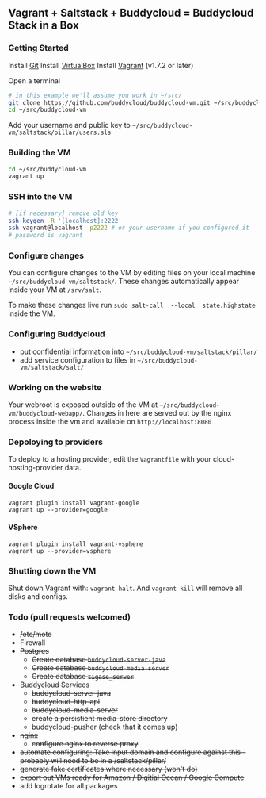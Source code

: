 ## Vagrant + Saltstack + Buddycloud = Buddycloud Stack in a Box

### Getting Started

Install [Git]([http://git-scm.com/downloads)
Install [VirtualBox](https://www.virtualbox.org/wiki/Downloads)
Install [Vagrant](http://www.vagrantup.com/) (v1.7.2 or later)

Open a terminal

```bash
# in this example we'll assume you work in ~/src/
git clone https://github.com/buddycloud/buddycloud-vm.git ~/src/buddycloud-vm 
cd ~/src/buddycloud-vm
```

Add your username and public key to `~/src/buddycloud-vm/saltstack/pillar/users.sls`

### Building the VM

```bash
cd ~/src/buddycloud-vm
vagrant up
```

### SSH into the VM

```bash
# [if necessary] remove old key
ssh-keygen -R '[localhost]:2222'
ssh vagrant@localhost -p2222 # or your username if you configured it 
# password is vagrant
```

### Configure changes

You can configure changes to the VM by editing files on your local machine `~/src/buddycloud-vm/saltstack/`. These changes automatically appear inside your VM at `/srv/salt`.

To make these changes live run `sudo salt-call  --local  state.highstate` inside the VM. 

### Configuring Buddycloud

- put confidential information into `~/src/buddycloud-vm/saltstack/pillar/`
- add service configuration to files in `~/src/buddycloud-vm/saltstack/salt/`

### Working on the website

Your webroot is exposed outside of the VM at `~/src/buddycloud-vm/buddycloud-webapp/`. Changes in here are served out by the nginx process inside the vm and avaliable on `http://localhost:8080`

### Depoloying to providers

To deploy to a hosting provider, edit the `Vagrantfile` with your cloud-hosting-provider data.

#### Google Cloud
```
vagrant plugin install vagrant-google
vagrant up --provider=google
```

#### VSphere 
```
vagrant plugin install vagrant-vsphere
vagrant up --provider=vsphere
```

### Shutting down the VM

Shut down Vagrant with: `vagrant halt`. And `vagrant kill` will remove all disks and configs.

### Todo (pull requests welcomed)

- ~~/etc/motd~~
- ~~Firewall~~
- ~~Postgres~~
    - ~~Create database `buddycloud-server-java`~~
    - ~~Create database `buddycloud-media-server`~~
    - ~~Create database `tigase_server`~~
- ~~Buddycloud Services~~
    - ~~buddycloud-server-java~~
    - ~~buddycloud-http-api~~
    - ~~buddycloud-media-server~~
    - ~~create a persistient media-store directory~~
    - buddycloud-pusher (check that it comes up)
- ~~nginx~~
    - ~~configure nginx to reverse proxy~~
- ~~automate configuring: Take input domain and configure against this - probably will need to be in a /saltstack/pillar/<something>~~
- ~~generate fake certificates where necessary (won't do)~~
- ~~export out VMs ready for Amazon / Digitial Ocean / Google Compute~~
- add logrotate for all packages
